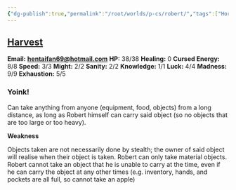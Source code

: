 ```yaml
---
{"dg-publish":true,"permalink":"/root/worlds/p-cs/robert/","tags":["Horror","Balky"]}
---
```


## [Harvest](Harvest.md)

**Email:** **hentaifan69@hotmail.com**
**HP:** 38/38
**Healing:** 0
**Cursed Energy:** 8/8
**Speed:** 3/3
**Might:** 2/2
**Sanity:** 2/2
**Knowledge:** 1/1
**Luck:** 4/4
**Madness:** 9/9
**Exhaustion:** 5/5

### **Yoink!** 

Can take anything from anyone (equipment, food, objects) from a long distance, as long as Robert himself can carry said object (so no objects that are too large or too heavy).

**Weakness**

Objects taken are not necessarily done by stealth; the owner of said object will realise when their object is taken. Robert can only take material objects. Robert cannot take an object that he is unable to carry at the time, even if he can carry the object at any other times (e.g. inventory, hands, and pockets are all full, so cannot take an apple)

